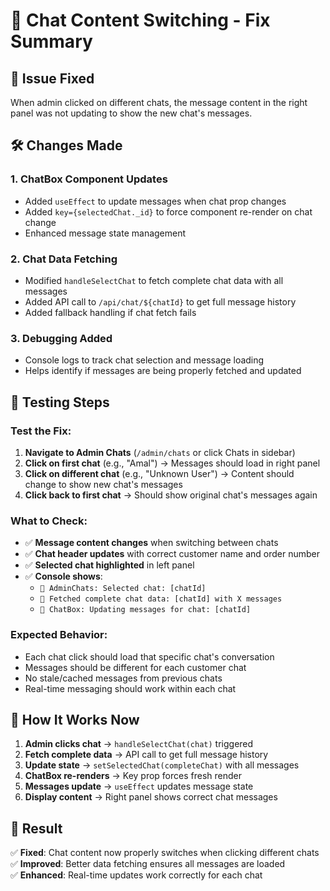 # 🔧 Chat Content Switching - Fix Summary

## 🎯 **Issue Fixed**
When admin clicked on different chats, the message content in the right panel was not updating to show the new chat's messages.

## 🛠️ **Changes Made**

### 1. **ChatBox Component Updates**
- Added `useEffect` to update messages when chat prop changes
- Added `key={selectedChat._id}` to force component re-render on chat change
- Enhanced message state management

### 2. **Chat Data Fetching**
- Modified `handleSelectChat` to fetch complete chat data with all messages
- Added API call to `/api/chat/${chatId}` to get full message history
- Added fallback handling if chat fetch fails

### 3. **Debugging Added**
- Console logs to track chat selection and message loading
- Helps identify if messages are being properly fetched and updated

## 🧪 **Testing Steps**

### Test the Fix:
1. **Navigate to Admin Chats** (`/admin/chats` or click Chats in sidebar)
2. **Click on first chat** (e.g., "Amal") → Messages should load in right panel
3. **Click on different chat** (e.g., "Unknown User") → Content should change to show new chat's messages
4. **Click back to first chat** → Should show original chat's messages again

### What to Check:
- ✅ **Message content changes** when switching between chats
- ✅ **Chat header updates** with correct customer name and order number
- ✅ **Selected chat highlighted** in left panel
- ✅ **Console shows**: 
  - `🎯 AdminChats: Selected chat: [chatId]`
  - `📨 Fetched complete chat data: [chatId] with X messages`
  - `🔄 ChatBox: Updating messages for chat: [chatId]`

### Expected Behavior:
- Each chat click should load that specific chat's conversation
- Messages should be different for each customer chat
- No stale/cached messages from previous chats
- Real-time messaging should work within each chat

## 🚀 **How It Works Now**

1. **Admin clicks chat** → `handleSelectChat(chat)` triggered
2. **Fetch complete data** → API call to get full message history
3. **Update state** → `setSelectedChat(completeChat)` with all messages
4. **ChatBox re-renders** → Key prop forces fresh render
5. **Messages update** → `useEffect` updates message state
6. **Display content** → Right panel shows correct chat messages

## 🎉 **Result**
✅ **Fixed**: Chat content now properly switches when clicking different chats  
✅ **Improved**: Better data fetching ensures all messages are loaded  
✅ **Enhanced**: Real-time updates work correctly for each chat